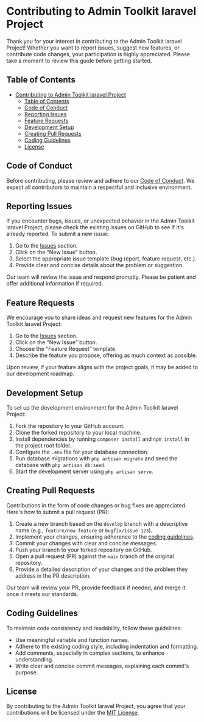 # Contributing to Admin Toolkit laravel Project

Thank you for your interest in contributing to the Admin Toolkit laravel Project! Whether you want to report issues, suggest new features, or contribute code changes, your participation is highly appreciated. Please take a moment to review this guide before getting started.

## Table of Contents

- [Contributing to Admin Toolkit laravel Project](#contributing-to-admin-toolkit-laravel-project)
  - [Table of Contents](#table-of-contents)
  - [Code of Conduct](#code-of-conduct)
  - [Reporting Issues](#reporting-issues)
  - [Feature Requests](#feature-requests)
  - [Development Setup](#development-setup)
  - [Creating Pull Requests](#creating-pull-requests)
  - [Coding Guidelines](#coding-guidelines)
  - [License](#license)

## Code of Conduct

Before contributing, please review and adhere to our [Code of Conduct](CODE_OF_CONDUCT.md). We expect all contributors to maintain a respectful and inclusive environment.

## Reporting Issues

If you encounter bugs, issues, or unexpected behavior in the Admin Toolkit laravel Project, please check the existing issues on GitHub to see if it's already reported. To submit a new issue:

1. Go to the [Issues](https://github.com/anisaronno/admintoolkit-laravel/issues) section.
2. Click on the "New Issue" button.
3. Select the appropriate issue template (bug report, feature request, etc.).
4. Provide clear and concise details about the problem or suggestion.

Our team will review the issue and respond promptly. Please be patient and offer additional information if required.

## Feature Requests

We encourage you to share ideas and request new features for the Admin Toolkit laravel Project:

1. Go to the [Issues](https://github.com/anisaronno/admintoolkit-laravel/issues) section.
2. Click on the "New Issue" button.
3. Choose the "Feature Request" template.
4. Describe the feature you propose, offering as much context as possible.

Upon review, if your feature aligns with the project goals, it may be added to our development roadmap.

## Development Setup

To set up the development environment for the Admin Toolkit laravel Project:

1. Fork the repository to your GitHub account.
2. Clone the forked repository to your local machine.
3. Install dependencies by running `composer install` and `npm install` in the project root folder.
4. Configure the `.env` file for your database connection.
5. Run database migrations with `php artisan migrate` and seed the database with `php artisan db:seed`.
6. Start the development server using `php artisan serve`.

## Creating Pull Requests

Contributions in the form of code changes or bug fixes are appreciated. Here's how to submit a pull request (PR):

1. Create a new branch based on the `develop` branch with a descriptive name (e.g., `feature/new-feature` or `bugfix/issue-123`).
2. Implement your changes, ensuring adherence to the [coding guidelines](#coding-guidelines).
3. Commit your changes with clear and concise messages.
4. Push your branch to your forked repository on GitHub.
5. Open a pull request (PR) against the `main` branch of the original repository.
6. Provide a detailed description of your changes and the problem they address in the PR description.

Our team will review your PR, provide feedback if needed, and merge it once it meets our standards.

## Coding Guidelines

To maintain code consistency and readability, follow these guidelines:

- Use meaningful variable and function names.
- Adhere to the existing coding style, including indentation and formatting.
- Add comments, especially in complex sections, to enhance understanding.
- Write clear and concise commit messages, explaining each commit's purpose.

## License

By contributing to the Admin Toolkit laravel Project, you agree that your contributions will be licensed under the [MIT License](LICENSE).
